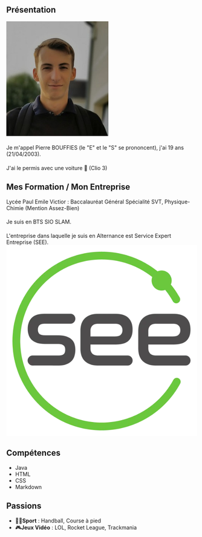 ## Présentation
![image](PhotoID.jpg)
####
Je m'appel Pierre BOUFFIES (le "E" et le "S" se prononcent), j'ai 19 ans (21/04/2003).
####
J'ai le permis avec une voiture 🚗 (Clio 3) 

## Mes Formation / Mon Entreprise
Lycée Paul Emile Victior : Baccalauréat Général Spécialité SVT, Physique-Chimie (Mention Assez-Bien)
####
Je suis en BTS SIO SLAM.
####
L'entreprise dans laquelle je suis en Alternance est Service Expert Entreprise (SEE).
![image](SEE.jpg)

## Compétences
- Java
- HTML
- CSS
- Markdown

## Passions
- 🚴‍♂️**Sport** : Handball, Course à pied
- 🎮**Jeux Vidéo** : LOL, Rocket League, Trackmania

